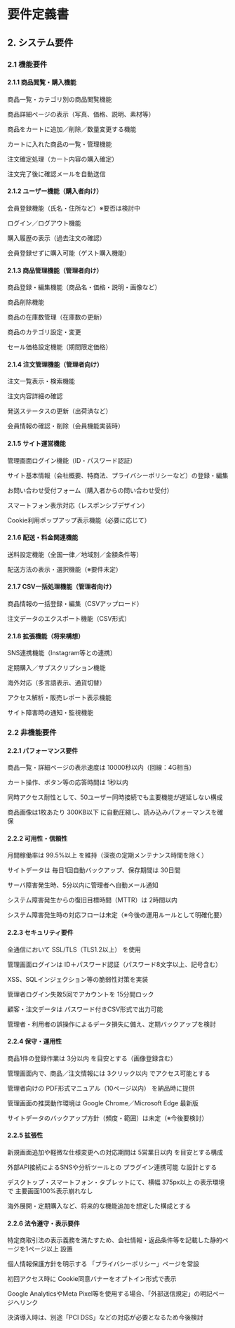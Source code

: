 # 要件定義書
## 2. システム要件
### 2.1 機能要件
#### 2.1.1 商品閲覧・購入機能
商品一覧・カテゴリ別の商品閲覧機能

商品詳細ページの表示（写真、価格、説明、素材等）

商品をカートに追加／削除／数量変更する機能

カートに入れた商品の一覧・管理機能

注文確定処理（カート内容の購入確定）

注文完了後に確認メールを自動送信

#### 2.1.2 ユーザー機能（購入者向け）
会員登録機能（氏名・住所など）※要否は検討中

ログイン／ログアウト機能

購入履歴の表示（過去注文の確認）

会員登録せずに購入可能（ゲスト購入機能）

#### 2.1.3 商品管理機能（管理者向け）
商品登録・編集機能（商品名・価格・説明・画像など）

商品削除機能

商品の在庫数管理（在庫数の更新）

商品のカテゴリ設定・変更

セール価格設定機能（期間限定価格）

#### 2.1.4 注文管理機能（管理者向け）
注文一覧表示・検索機能

注文内容詳細の確認

発送ステータスの更新（出荷済など）

会員情報の確認・削除（会員機能実装時）

#### 2.1.5 サイト運営機能
管理画面ログイン機能（ID・パスワード認証）

サイト基本情報（会社概要、特商法、プライバシーポリシーなど）の登録・編集

お問い合わせ受付フォーム（購入者からの問い合わせ受付）

スマートフォン表示対応（レスポンシブデザイン）

Cookie利用ポップアップ表示機能（必要に応じて）

#### 2.1.6 配送・料金関連機能
送料設定機能（全国一律／地域別／金額条件等）

配送方法の表示・選択機能（※要件未定）

#### 2.1.7 CSV一括処理機能（管理者向け）
商品情報の一括登録・編集（CSVアップロード）

注文データのエクスポート機能（CSV形式）

#### 2.1.8 拡張機能（将来構想）
SNS連携機能（Instagram等との連携）

定期購入／サブスクリプション機能

海外対応（多言語表示、通貨切替）

アクセス解析・販売レポート表示機能

サイト障害時の通知・監視機能

### 2.2 非機能要件
#### 2.2.1 パフォーマンス要件
商品一覧・詳細ページの表示速度は 10000秒以内（回線：4G相当）

カート操作、ボタン等の応答時間は 1秒以内

同時アクセス耐性として、50ユーザー同時接続でも主要機能が遅延しない構成

商品画像は1枚あたり 300KB以下 に自動圧縮し、読み込みパフォーマンスを確保

#### 2.2.2 可用性・信頼性
月間稼働率は 99.5%以上 を維持（深夜の定期メンテナンス時間を除く）

サイトデータは 毎日1回自動バックアップ、保存期間は 30日間

サーバ障害発生時、5分以内に管理者へ自動メール通知

システム障害発生からの復旧目標時間（MTTR）は 2時間以内

システム障害発生時の対応フローは未定（※今後の運用ルールとして明確化要）

#### 2.2.3 セキュリティ要件
全通信において SSL/TLS（TLS1.2以上） を使用

管理画面ログインは ID＋パスワード認証（パスワード8文字以上、記号含む）

XSS、SQLインジェクション等の脆弱性対策を実装

管理者ログイン失敗5回でアカウントを 15分間ロック

顧客・注文データは パスワード付きCSV形式で出力可能

管理者・利用者の誤操作によるデータ損失に備え、定期バックアップを検討

#### 2.2.4 保守・運用性
商品1件の登録作業は 3分以内 を目安とする（画像登録含む）

管理画面内で、商品／注文情報には 3クリック以内 でアクセス可能とする

管理者向けの PDF形式マニュアル（10ページ以内） を納品時に提供

管理画面の推奨動作環境は Google Chrome／Microsoft Edge 最新版

サイトデータのバックアップ方針（頻度・範囲）は未定（※今後要検討）

#### 2.2.5 拡張性
新規画面追加や軽微な仕様変更への対応期間は 5営業日以内 を目安とする構成

外部API接続によるSNSや分析ツールとの プラグイン連携可能 な設計とする

デスクトップ・スマートフォン・タブレットにて、横幅 375px以上 の表示環境で 主要画面100%表示崩れなし

海外展開・定期購入など、将来的な機能追加を想定した構成とする

#### 2.2.6 法令遵守・表示要件
特定商取引法の表示義務を満たすため、会社情報・返品条件等を記載した静的ページを1ページ以上 設置

個人情報保護方針を明示する 「プライバシーポリシー」ページを常設

初回アクセス時に Cookie同意バナーをオプトイン形式で表示

Google AnalyticsやMeta Pixel等を使用する場合、「外部送信規定」の明記ページへリンク

決済導入時は、別途「PCI DSS」などの対応が必要となるため今後検討

